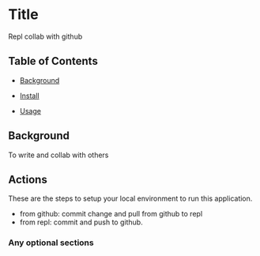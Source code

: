 # Title

Repl collab with github

## Table of Contents

- [Background](#background)

- [Install](#install)

- [Usage](#usage)

## Background

To write and collab with others

## Actions

These are the steps to setup your local environment to run this application.
- from github: commit change and pull from github to repl
- from repl: commit and push to github.


### Any optional sections

